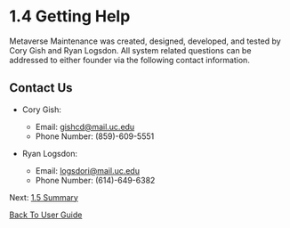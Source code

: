 # 1.4 Getting Help

Metaverse Maintenance was created, designed, developed, and tested by Cory Gish and Ryan Logsdon. All system related questions can be addressed to either founder via the following contact information.
## Contact Us
* Cory Gish:
  - Email: gishcd@mail.uc.edu
  - Phone Number: (859)-609-5551

* Ryan Logsdon: 
  - Email: logsdori@mail.uc.edu
  - Phone Number: (614)-649-6382


Next: [1.5 Summary](https://github.com/rlogsdon7/Metaverse-Maintenance/blob/main/UserDocs/GettingStartedSummary.md)

[Back To User Guide](https://github.com/rlogsdon7/Metaverse-Maintenance/blob/main/UserDocs.md)
